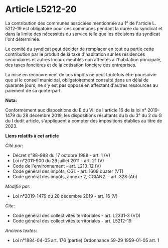 # Article L5212-20

La contribution des communes associées mentionnée au 1° de l'article L. 5212-19 est obligatoire pour ces communes pendant la
durée du syndicat et dans la limite des nécessités du service telle que les décisions du syndicat l'ont déterminée.

Le comité du syndicat peut décider de remplacer en tout ou partie cette contribution par le produit de la taxe d'habitation
sur les résidences secondaires et autres locaux meublés non affectés à l'habitation principale, des taxes foncières et de la
cotisation foncière des entreprises.

La mise en recouvrement de ces impôts ne peut toutefois être poursuivie que si le conseil municipal, obligatoirement consulté
dans un délai de quarante jours, ne s'y est pas opposé en affectant d'autres ressources au paiement de sa quote-part.

**Nota:**

Conformément aux dispositions du E du VII de l'article 16 de la loi n° 2019-1479 du 28 décembre 2019, les dispositions
résultants du b du 3° du 2 du G du I dudit article, s'appliquent à compter des impositions établies au titre de 2023.

**Liens relatifs à cet article**

_Cité par_:

  - Décret n°88-988 du 17 octobre 1988 - art. 1 (V)
  - Loi n°2011-900 du 29 juillet 2011 - art. 21 (V)
  - Code de l'environnement - art. L213-12 (V)
  - Code général des impôts, CGI. - art. 1609 quater (VT)
  - Code général des impôts, annexe 2, CGIAN2. - art. 328 (Ab)

_Modifié par_:

  - Loi n°2019-1479 du 28 décembre 2019 - art. 16 (V)

_Cite_:

  - Code général des collectivités territoriales - art. L2331-3 (VD)
  - Code général des collectivités territoriales - art. L5212-19

_Anciens textes_:

  - Loi n°1884-04-05 art. 176 (partie) Ordonnance 59-29 1959-01-05 art. 1
